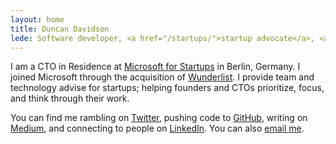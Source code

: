 ```yaml
---
layout: home
title: Duncan Davidson
lede: Software developer, <a href="/startups/">startup advocate</a>, <a href="/talks">speaker</a>, book author, and photographer.
---
```


I am a CTO in Residence at [Microsoft for Startups](https://startups.microsoft.com) in Berlin, Germany. I joined Microsoft through the acquisition of [Wunderlist](https://www.wunderlist.com/). I provide team and technology advise for startups; helping founders and CTOs prioritize, focus, and think through their work.

You can find me rambling on [Twitter](https://twitter.com/duncan), pushing code to [GitHub](https://github.com/duncan), writing on [Medium](https://medium.com/@duncan), and connecting to people on [LinkedIn](https://www.linkedin.com/in/duncandavidson/). You can also [email me](mailto:me@duncandavidson.com).

<!-- 
# Photographer

TED and O’Reilly Media. -->
<!-- 
# Creator of Apache Tomcat and Apache Ant

[Tomcat](https://tomcat.apache.org) started out as a reference implementation of the [Java Servlet API](https://en.wikipedia.org/wiki/Java_servlet) that I first wrote while working on the specification at Sun Microsystems. To aid the adoption of the Servlet API, I lead an effort in Sun to open source Tomcat and donate it to the Apache Software Foundation. Almost twenty years later, Tomcat is on version 9 and is powering countless websites around the world.

While working on Tomcat, I wanted a build tool that worked on all the platforms that Java ran on. After trying to make many other tools work, I ended up writing my own. And, because it was needed to build Tomcat, it was open sourced and donated to Apache at the same time. Without any fanfare or promotion, a vibrant open source community formed around Ant and continued its maintenance.

# Book Author

I’ve written two books and co-written or significantly contributed to five others, all of which are out of print and out of date at this point:

* [Learning Cocoa with Objective-C](http://shop.oreilly.com/product/9780596003012.do), 2002 O’Reilly Media
* [Running Mac OS X Panther](http://shop.oreilly.com/product/9780596005009.do), 2003 O’Reilly Media
* [Cocoa in a Nutshell](http://shop.oreilly.com/product/9780596004620.do) with Michael Beam, 2003 O’Reilly Media
* [Mac OS X Panther Hacks](http://shop.oreilly.com/product/9780596007188.do) with Rael Dornfest, 2004 O’Reilly Media
* [Running Mac OS X Tiger](http://shop.oreilly.com/product/9780596009137.do) with Jason Deraleau, 2005 O’Reilly Media
* [Agile Web Development](http://shop.oreilly.com/product/9780977616633.do) by Dave Thomas and David Heinemeier Hansson, 2006 Pragamatic Bookshelf -->